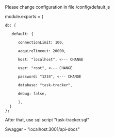 Please change configuration in file /config/default.js

  module.exports =  {
   
    db: {

       default: {

          connectionLimit: 100,
 
          acquireTimeout: 20000,
 
          host: "localhost", <--- CHANGE
 
          user: "root", <--- CHANGE
 
          password: "1234", <--- CHANGE
 
          database: "task-tracker",
 
          debug: false,

          },
      }
    };

   After that, use sql script "task-tracker.sql"

   Swagger - "localhost:3001/api-docs"
